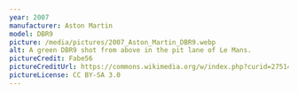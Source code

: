 ```yaml
---
year: 2007
manufacturer: Aston Martin
model: DBR9
picture: /media/pictures/2007_Aston_Martin_DBR9.webp
alt: A green DBR9 shot from above in the pit lane of Le Mans.
pictureCredit: Fabe56
pictureCreditUrl: https://commons.wikimedia.org/w/index.php?curid=2751434
pictureLicense: CC BY-SA 3.0
---
```

